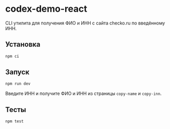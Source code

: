 # codex-demo-react

CLI утилита для получения ФИО и ИНН с сайта checko.ru по введённому ИНН.

## Установка

```bash
npm ci
```

## Запуск

```bash
npm run dev
```

Введите ИНН и получите ФИО и ИНН из страницы `copy-name` и `copy-inn`.

## Тесты

```bash
npm test
```
